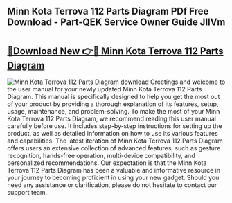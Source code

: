 ## Minn Kota Terrova 112 Parts Diagram PDf Free Download - Part-QEK Service Owner Guide JIlVm

# <h2><a href="http://dfrjgfh.blite.top/?on=Minn+Kota+Terrova+112+Parts+Diagram">🔗Download New 👉🔴 Minn Kota Terrova 112 Parts Diagram</a></h2>

[![Minn Kota Terrova 112 Parts Diagram download](https://i.imgur.com/lujVjoI.png)](http://dfrjgfh.blite.top/?on=Minn+Kota+Terrova+112+Parts+Diagram)
Greetings and welcome to the user manual for your newly updated Minn Kota Terrova 112 Parts Diagram. This manual is specifically designed to help you get the most out of your product by providing a thorough explanation of its features, setup, usage, maintenance, and problem-solving. To make the most of your Minn Kota Terrova 112 Parts Diagram, we recommend reading this user manual carefully before use. It includes step-by-step instructions for setting up the product, as well as detailed information on how to use its various features and capabilities. The latest iteration of Minn Kota Terrova 112 Parts Diagram offers users an extensive collection of advanced features, such as gesture recognition, hands-free operation, multi-device compatibility, and personalized recommendations. Our expectation is that the Minn Kota Terrova 112 Parts Diagram has been a valuable and informative resource in your journey to becoming proficient in using your new gadget. Should you need any assistance or clarification, please do not hesitate to contact our support team.
